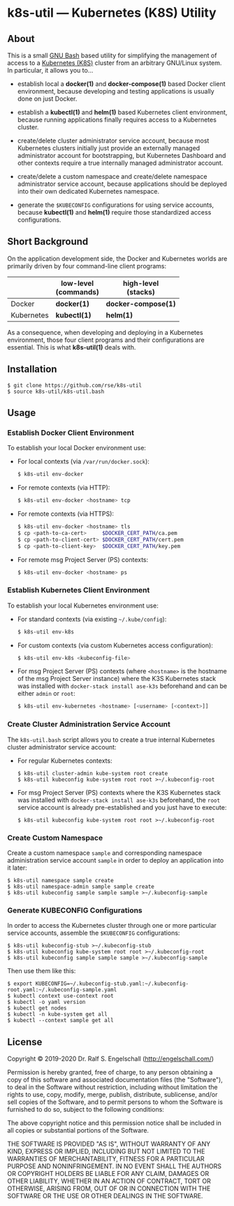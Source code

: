 
k8s-util &mdash; Kubernetes (K8S) Utility
=========================================

About
-----

This is a small [GNU Bash](https://www.gnu.org/software/bash/) based
utility for simplifying the management of access to a [Kubernetes
(K8S)](https://kubernetes.io) cluster from an arbitrary GNU/Linux
system. In particular, it allows you to...

- establish local a **docker(1)** and **docker-compose(1)** based Docker client environment,
  because developing and testing applications is usually done on just Docker.

- establish a **kubectl(1)** and **helm(1)** based Kubernetes client environment,
  because running applications finally requires access to a Kubernetes cluster.

- create/delete cluster administrator service account,
  because most Kubernetes clusters initially just provide an externally
  managed administrator account for bootstrapping, but Kubernetes Dashboard and other
  contexts require a true internally managed administrator account.

- create/delete a custom namespace and
  create/delete namespace administrator service account,
  because applications should be deployed into their own dedicated Kubernetes namespace.

- generate the `$KUBECONFIG` configurations for using service accounts,
  because **kubectl(1)** and **helm(1)** require those standardized access configurations.

Short Background
----------------

On the application development side, the Docker and Kubernetes worlds
are primarily driven by four command-line client programs:

|            | low-level<br/>(commands) | high-level<br/>(stacks) |
|----------- | ------------------------ | ----------------------- |
| Docker     | **docker(1)**            | **docker-compose(1)**   |
| Kubernetes | **kubectl(1)**           | **helm(1)**             |

As a consequence, when developing and deploying in a Kubernetes
environment, those four client programs and their configurations are
essential. This is what **k8s-util(1)** deals with.

Installation
------------

```
$ git clone https://github.com/rse/k8s-util
$ source k8s-util/k8s-util.bash
```

Usage
-----

### Establish Docker Client Environment

To establish your local Docker environment use:

  - For local contexts (via `/var/run/docker.sock`):

    ```sh
    $ k8s-util env-docker
    ```

  - For remote contexts (via HTTP):

    ```sh
    $ k8s-util env-docker <hostname> tcp
    ```

  - For remote contexts (via HTTPS):

    ```sh
    $ k8s-util env-docker <hostname> tls
    $ cp <path-to-ca-cert>     $DOCKER_CERT_PATH/ca.pem
    $ cp <path-to-client-cert> $DOCKER_CERT_PATH/cert.pem
    $ cp <path-to-client-key>  $DOCKER_CERT_PATH/key.pem
    ```

  - For remote msg Project Server (PS) contexts:

    ```sh
    $ k8s-util env-docker <hostname> ps
    ```

### Establish Kubernetes Client Environment

To establish your local Kubernetes environment use:

  - For standard contexts (via existing `~/.kube/config`):

    ```sh
    $ k8s-util env-k8s
    ```

  - For custom contexts (via custom Kubernetes access configuration):

    ```sh
    $ k8s-util env-k8s <kubeconfig-file>
    ```

  - For msg Project Server (PS) contexts (where `<hostname>` is the
    hostname of the msg Project Server instance) where the K3S Kubernetes
    stack was installed with `docker-stack install ase-k3s` beforehand
    and <username> can be either `admin` or `root`:

    ```sh
    $ k8s-util env-kubernetes <hostname> [<username> [<context>]]
    ```

### Create Cluster Administration Service Account

The `k8s-util.bash` script allows you to create
a true internal Kubernetes cluster administrator service account:

  - For regular Kubernetes contexts:

    ```
    $ k8s-util cluster-admin kube-system root create
    $ k8s-util kubeconfig kube-system root root >~/.kubeconfig-root
    ```

  - For msg Project Server (PS) contexts where the K3S Kubernetes stack was
    installed with `docker-stack install ase-k3s` beforehand, the `root`
    service account is already pre-established and you just have to execute:

    ```
    $ k8s-util kubeconfig kube-system root root >~/.kubeconfig-root
    ```

### Create Custom Namespace

Create a custom namespace `sample` and corresponding namespace
administration service account `sample` in order to deploy an
application into it later:

```
$ k8s-util namespace sample create
$ k8s-util namespace-admin sample sample create
$ k8s-util kubeconfig sample sample sample >~/.kubeconfig-sample
```

### Generate KUBECONFIG Configurations

In order to access the Kubernetes cluster through one or more particular
service accounts, assemble the `$KUBECONFIG` configurations:

```
$ k8s-util kubeconfig-stub >~/.kubeconfig-stub
$ k8s-util kubeconfig kube-system root root >~/.kubeconfig-root
$ k8s-util kubeconfig sample sample sample >~/.kubeconfig-sample
```

Then use them like this:

```
$ export KUBECONFIG=~/.kubeconfig-stub.yaml:~/.kubeconfig-root.yaml:~/.kubeconfig-sample.yaml
$ kubectl context use-context root
$ kubectl -o yaml version
$ kubectl get nodes
$ kubectl -n kube-system get all
$ kubectl --context sample get all
```

License
-------

Copyright &copy; 2019-2020 Dr. Ralf S. Engelschall (http://engelschall.com/)

Permission is hereby granted, free of charge, to any person obtaining
a copy of this software and associated documentation files (the
"Software"), to deal in the Software without restriction, including
without limitation the rights to use, copy, modify, merge, publish,
distribute, sublicense, and/or sell copies of the Software, and to
permit persons to whom the Software is furnished to do so, subject to
the following conditions:

The above copyright notice and this permission notice shall be included
in all copies or substantial portions of the Software.

THE SOFTWARE IS PROVIDED "AS IS", WITHOUT WARRANTY OF ANY KIND,
EXPRESS OR IMPLIED, INCLUDING BUT NOT LIMITED TO THE WARRANTIES OF
MERCHANTABILITY, FITNESS FOR A PARTICULAR PURPOSE AND NONINFRINGEMENT.
IN NO EVENT SHALL THE AUTHORS OR COPYRIGHT HOLDERS BE LIABLE FOR ANY
CLAIM, DAMAGES OR OTHER LIABILITY, WHETHER IN AN ACTION OF CONTRACT,
TORT OR OTHERWISE, ARISING FROM, OUT OF OR IN CONNECTION WITH THE
SOFTWARE OR THE USE OR OTHER DEALINGS IN THE SOFTWARE.

